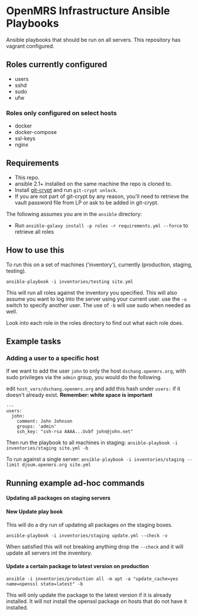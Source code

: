 OpenMRS Infrastructure Ansible Playbooks
======================
Ansible playbooks that should be run on all servers.
This repository has vagrant configured.


## Roles currently configured
* users
* sshd
* sudo
* ufw

### Roles only configured on select hosts

* docker
* docker-compose
* ssl-keys
* nginx

## Requirements
* This repo.
* ansible 2.1+ installed on the same machine the repo is cloned to.
* Install [git-crypt](https://www.agwa.name/projects/git-crypt/) and run `git-crypt unlock`.
* If you are not part of git-crypt by any reason, you'll need to retrieve the vault password file from LP or ask to be added in git-crypt.

The following assumes you are in the `ansible` directory:

* Run `ansible-galaxy install -p roles -r requirements.yml --force` to retrieve all roles

## How to use this
To run this on a set of machines ('inventory'), currently (production, staging, testing).

`ansible-playbook -i inventories/testing site.yml`

This will run all roles against the inventory you specified. This will also assume you want to log into the server using your current user. use the `-u` switch to specify another user. The use of `-b` will use sudo when needed as well.

Look into each role in the roles directory to find out what each role does.

## Example tasks
### Adding a user to a specific host
If we want to add the user `john` to only the host `dschang.openmrs.org`, with sudo privileges via the `admin` group, you would do the following.

edit `host_vars/dschang.openmrs.org` and add this hash under `users:` if it doesn't already exist.  **Remember: white space is important**

    ---
    users:
      john:
        comment: John Johnson
        groups: 'admin'
        ssh_key: "ssh-rsa AAAA...Uvbf john@john.net"

Then run the playbook to all machines in staging:
`ansible-playbook -i inventories/staging site.yml -b`

To run against a single server:
`ansible-playbook -i inventories/staging --limit djoum.openmrs.org site.yml `

## Running example ad-hoc commands
#### Updating all packages on staging servers
#### New Update play book
This will do a dry run of updating all packages on the staging boxes.

`ansible-playbook -i inventories/staging update.yml --check -v`

When satisfied this will not breaking anything drop the `--check` and it will update all servers int the inventory.

#### Update a certain package to latest version on production

`ansible -i inventories/production all -m apt -a "update_cache=yes name=openssl state=latest" -b`

This will only update the package to the latest version if it is already installed.  It will not install the openssl package on hosts that do not have it installed.
